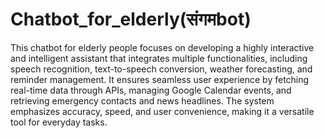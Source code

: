 # Chatbot_for_elderly(संगमbot) 
This chatbot for elderly people focuses on developing a highly interactive and intelligent assistant that integrates multiple functionalities, including speech recognition, text-to-speech conversion, weather forecasting, and reminder management. It ensures seamless user experience by fetching real-time data through APIs, managing Google Calendar events, and retrieving emergency contacts and news headlines. The system emphasizes accuracy, speed, and user convenience, making it a versatile tool for everyday tasks.
